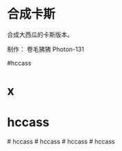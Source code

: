 # 合成卡斯 #

合成大西瓜的卡斯版本。

制作：
卷毛狒狒
Photon-131

#hccass
# x
# hccass
#   h c c a s s  
 #   h c c a s s  
 #   h c c a s s  
 #   h c c a s s  
 